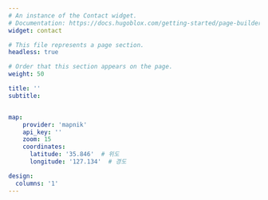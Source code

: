 ```yaml
---
# An instance of the Contact widget.
# Documentation: https://docs.hugoblox.com/getting-started/page-builder/
widget: contact

# This file represents a page section.
headless: true

# Order that this section appears on the page.
weight: 50

title: ''
subtitle:


map:
    provider: 'mapnik'
    api_key: ''
    zoom: 15
    coordinates:
      latitude: '35.846'  # 위도
      longitude: '127.134'  # 경도

design:
  columns: '1'
---
```


